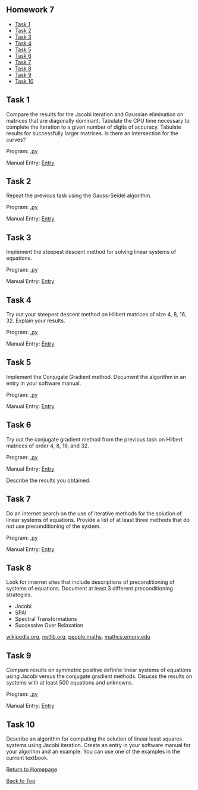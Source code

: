 ## Homework 7

- [Task 1](#task-1)
- [Task 2](#task-2)
- [Task 3](#task-3)
- [Task 4](#task-4)
- [Task 5](#task-5)
- [Task 6](#task-6)
- [Task 7](#task-7)
- [Task 8](#task-8)
- [Task 9](#task-9)
- [Task 10](#task-10)

## Task 1

Compare the results for the Jacobi iteration and Gaussian elimination on matrices that are diagonally dominant. 
Tabulate the CPU time necessary to complete the iteration to a given number of digits of accuracy. Tabulate results 
for successfully larger matrices. Is there an intersection for the curves?

 Program: [.py](routines/.py)

Manual Entry: [ Entry](manual/.md)



## Task 2

Repeat the previous task using the Gauss-Seidel algorithm.

 Program: [.py](routines/.py)

Manual Entry: [ Entry](manual/.md)



## Task 3

Implement the steepest descent method for solving linear systems of equations.

 Program: [.py](routines/.py)

Manual Entry: [ Entry](manual/.md)



## Task 4

Try out your steepest descent method on Hilbert matrices of size 4, 8, 16, 32. Explain your results.

 Program: [.py](routines/.py)

Manual Entry: [ Entry](manual/.md)



## Task 5

 Implement the Conjugate Gradient method. Document the algorithm in an entry in your software manual.
 
 Program: [.py](routines/.py)

Manual Entry: [ Entry](manual/.md)



## Task 6

Try out the conjugate gradient method from the previous task on Hilbert matrices of order 4, 8, 16, and 32. 

 Program: [.py](routines/.py)

Manual Entry: [ Entry](manual/.md)


Describe the results you obtained.

## Task 7

Do an internet search on the use of iterative methods for the solution of linear systems of equations. Provide 
a list of at least three methods that do not use preconditioning of the system.

 Program: [.py](routines/.py)

Manual Entry: [ Entry](manual/.md)


    

## Task 8

Look for internet sites that include descriptions of preconditioning of systems of equations. Document at least 3
different preconditioning strategies.

- Jacobi 
- SPAI
- Spectral Transformations
- Successive Over Relaxation

[wikipedia.org](https://en.wikipedia.org/wiki/Preconditioner), [netlib.org](http://www.netlib.org/utk/people/JackDongarra/etemplates/node396.html), [people.maths](http://people.maths.ox.ac.uk/wathen/preconditioning.pdf), [mathcs.emory.edu](http://www.mathcs.emory.edu/~benzi/Web_papers/survey.pdf)




## Task 9

Compare results on symmetric positive definite linear systems of equations using Jacobi versus the conjugate 
gradient methods. Disucss the results on systems with at least 500 equations and unknowns.


 Program: [.py](routines/.py)

Manual Entry: [ Entry](manual/.md)



## Task 10

 Describe an algorithm for computing the solution of linear least squares systems using Jacobi iteration. Create 
 an entry in your software manual for your algorihm and an example. You can use one of the examples in the current 
 textbook.


[Return to Homepage](https://kjerfire.github.io/math5610/) 

[Back to Top](#homework-1)
